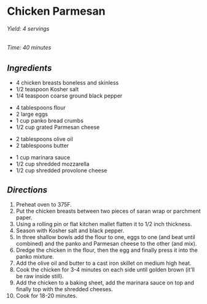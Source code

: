 # Chicken Parmesan

######  Yield: 4 servings
######  Time:  40 minutes

##  *Ingredients*
- 4 chicken breasts boneless and skinless
- 1/2 teaspoon Kosher salt
- 1/4 teaspoon coarse ground black pepper
<!--  -->
- 4 tablespoons flour
- 2 large eggs
- 1 cup panko bread crumbs
- 1/2 cup grated Parmesan cheese
<!--  -->
- 2 tablespoons olive oil
- 2 tablespoons butter
<!---->
- 1 cup marinara sauce
- 1/2 cup shredded mozzarella
- 1/2 cup shredded provolone cheese

##  *Directions*
1. Preheat oven to 375F.
2. Put the chicken breasts between two pieces of saran wrap or parchment paper.
3. Using a rolling pin or flat kitchen mallet flatten it to 1/2 inch thickness.
4. Season with Kosher salt and black pepper.
5. In three shallow bowls add the flour to one, eggs to one (and beat until combined) and the panko and Parmesan cheese to the other (and mix).
6. Dredge the chicken in the flour, then the egg and finally press it into the panko mixture.
7. Add the olive oil and butter to a cast iron skillet on medium high heat.
8. Cook the chicken for 3-4 minutes on each side until golden brown (it'll be raw inside still).
9. Add the chicken to a baking sheet, add the marinara sauce on top and finally top with the shredded cheeses.
10. Cook for 18-20 minutes.